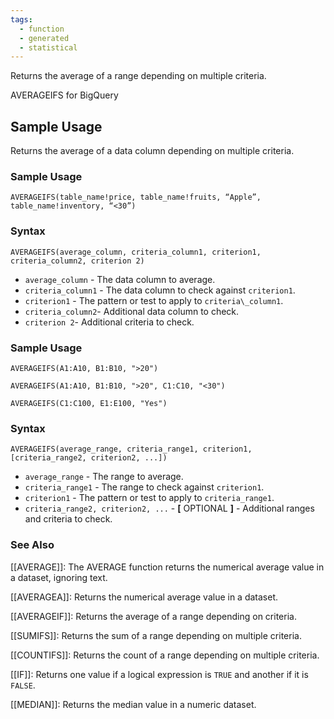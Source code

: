 ```yaml
---
tags:
  - function
  - generated
  - statistical
---
```


Returns the average of a range depending on multiple criteria.

AVERAGEIFS for BigQuery

Sample Usage
------------

Returns the average of a data column depending on multiple criteria.

### Sample Usage

`AVERAGEIFS(table_name!price, table_name!fruits, “Apple”, table_name!inventory, “<30”)`

### Syntax

`AVERAGEIFS(average_column, criteria_column1, criterion1, criteria_column2, criterion 2)`

* `average_column` - The data column to average.
* `criteria_column1` - The data column to check against `criterion1`.
* `criterion1` - The pattern or test to apply to `criteria\_column1`.
* `criteria_column2`- Additional data column to check.
* `criterion 2`- Additional criteria to check.

### Sample Usage

`AVERAGEIFS(A1:A10, B1:B10, ">20")`

`AVERAGEIFS(A1:A10, B1:B10, ">20", C1:C10, "<30")`

`AVERAGEIFS(C1:C100, E1:E100, "Yes")`

### Syntax

`AVERAGEIFS(average_range, criteria_range1, criterion1, [criteria_range2, criterion2, ...])`

* `average_range` - The range to average.
* `criteria_range1` - The range to check against `criterion1`.
* `criterion1` - The pattern or test to apply to `criteria_range1`.
* `criteria_range2, criterion2, ...` - **[** OPTIONAL **]** - Additional ranges and criteria to check.

### See Also

[[AVERAGE]]: The AVERAGE function returns the numerical average value in a dataset, ignoring text.

[[AVERAGEA]]: Returns the numerical average value in a dataset.

[[AVERAGEIF]]: Returns the average of a range depending on criteria.

[[SUMIFS]]: Returns the sum of a range depending on multiple criteria.

[[COUNTIFS]]: Returns the count of a range depending on multiple criteria.

[[IF]]: Returns one value if a logical expression is `TRUE` and another if it is `FALSE`.

[[MEDIAN]]: Returns the median value in a numeric dataset.